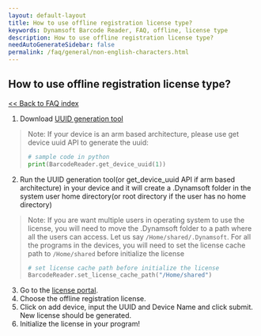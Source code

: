```yaml
---
layout: default-layout
title: How to use offline registration license type?
keywords: Dynamsoft Barcode Reader, FAQ, offline, license type
description: How to use offline registration license type?
needAutoGenerateSidebar: false
permalink: /faq/general/non-english-characters.html
---
```


## How to use offline registration license type?

[<< Back to FAQ index](index.md)


1. Download [UUID generation tool](https://download.dynamsoft.com/tools/GenerateUUID.zip)
> Note: If your device is an arm based architecture, please use get device uuid API to generate the uuid: 
> ```python
> # sample code in python
> print(BarcodeReader.get_device_uuid(1))
> ```
2. Run the UUID generation tool(or get_device_uuid API if arm based architecture) in your device and it will create a .Dynamsoft folder in the system user home directory(or root directory if the user has no home directory)
> Note: If you are want multiple users in operating system to use the license, you will need to move the .Dynamsoft folder to a path where all the users can access. Let us say `/Home/shared/.Dynamsoft`.
> For all the programs in the devices, you will need to set the license cache path to `/Home/shared` before initialize the license
> ```python
> # set license cache path before initialize the license
> BarcodeReader.set_license_cache_path("/Home/shared")
> ```
3. Go to the [license portal](https://www.dynamsoft.com/customer/license/).
4. Choose the offline registration license.
5. Click on add device, input the UUID and Device Name and click submit. New license should be generated.
6. Initialize the license in your program!


